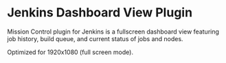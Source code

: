 # Jenkins Dashboard View Plugin
Mission Control plugin for Jenkins is a fullscreen dashboard view featuring job history, build queue, and current status of jobs and nodes.

Optimized for 1920x1080 (full screen mode).